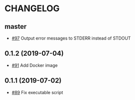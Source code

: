 # CHANGELOG

## master

* [#97](https://github.com/sider/JavaSee/pull/97) Output error messages to STDERR instead of STDOUT

## 0.1.2 (2019-07-04)

* [#91](https://github.com/sider/JavaSee/pull/91) Add Docker image

## 0.1.1 (2019-07-02)

* [#89](https://github.com/sider/JavaSee/pull/89) Fix executable script
